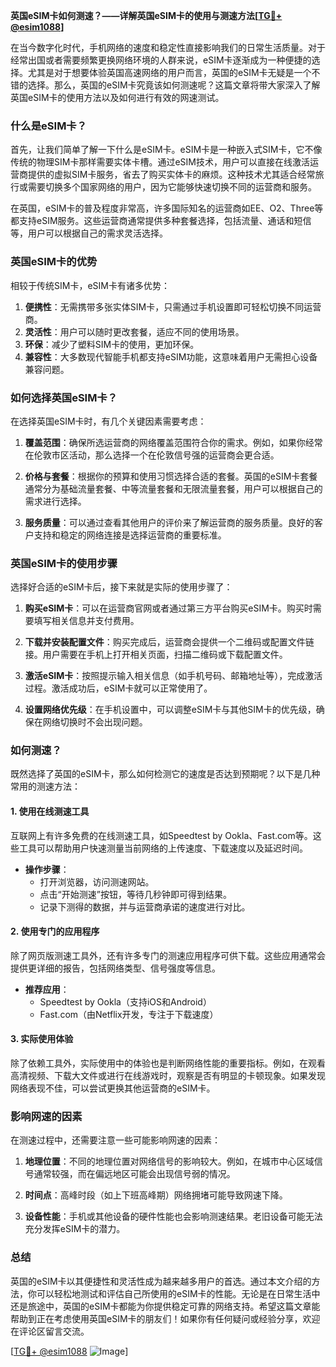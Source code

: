 **英国eSIM卡如何测速？——详解英国eSIM卡的使用与测速方法[[TG💪+ @esim1088](https://t.me/s/esim1088)]**

在当今数字化时代，手机网络的速度和稳定性直接影响我们的日常生活质量。对于经常出国或者需要频繁更换网络环境的人群来说，eSIM卡逐渐成为一种便捷的选择。尤其是对于想要体验英国高速网络的用户而言，英国的eSIM卡无疑是一个不错的选择。那么，英国的eSIM卡究竟该如何测速呢？这篇文章将带大家深入了解英国eSIM卡的使用方法以及如何进行有效的网速测试。

### 什么是eSIM卡？

首先，让我们简单了解一下什么是eSIM卡。eSIM卡是一种嵌入式SIM卡，它不像传统的物理SIM卡那样需要实体卡槽。通过eSIM技术，用户可以直接在线激活运营商提供的虚拟SIM卡服务，省去了购买实体卡的麻烦。这种技术尤其适合经常旅行或需要切换多个国家网络的用户，因为它能够快速切换不同的运营商和服务。

在英国，eSIM卡的普及程度非常高，许多国际知名的运营商如EE、O2、Three等都支持eSIM服务。这些运营商通常提供多种套餐选择，包括流量、通话和短信等，用户可以根据自己的需求灵活选择。

### 英国eSIM卡的优势

相较于传统SIM卡，eSIM卡有诸多优势：

1. **便携性**：无需携带多张实体SIM卡，只需通过手机设置即可轻松切换不同运营商。
2. **灵活性**：用户可以随时更改套餐，适应不同的使用场景。
3. **环保**：减少了塑料SIM卡的使用，更加环保。
4. **兼容性**：大多数现代智能手机都支持eSIM功能，这意味着用户无需担心设备兼容问题。

### 如何选择英国eSIM卡？

在选择英国eSIM卡时，有几个关键因素需要考虑：

1. **覆盖范围**：确保所选运营商的网络覆盖范围符合你的需求。例如，如果你经常在伦敦市区活动，那么选择一个在伦敦信号强的运营商会更合适。
   
2. **价格与套餐**：根据你的预算和使用习惯选择合适的套餐。英国的eSIM卡套餐通常分为基础流量套餐、中等流量套餐和无限流量套餐，用户可以根据自己的需求进行选择。

3. **服务质量**：可以通过查看其他用户的评价来了解运营商的服务质量。良好的客户支持和稳定的网络连接是选择运营商的重要标准。

### 英国eSIM卡的使用步骤

选择好合适的eSIM卡后，接下来就是实际的使用步骤了：

1. **购买eSIM卡**：可以在运营商官网或者通过第三方平台购买eSIM卡。购买时需要填写相关信息并支付费用。

2. **下载并安装配置文件**：购买完成后，运营商会提供一个二维码或配置文件链接。用户需要在手机上打开相关页面，扫描二维码或下载配置文件。

3. **激活eSIM卡**：按照提示输入相关信息（如手机号码、邮箱地址等），完成激活过程。激活成功后，eSIM卡就可以正常使用了。

4. **设置网络优先级**：在手机设置中，可以调整eSIM卡与其他SIM卡的优先级，确保在网络切换时不会出现问题。

### 如何测速？

既然选择了英国的eSIM卡，那么如何检测它的速度是否达到预期呢？以下是几种常用的测速方法：

#### 1. 使用在线测速工具

互联网上有许多免费的在线测速工具，如Speedtest by Ookla、Fast.com等。这些工具可以帮助用户快速测量当前网络的上传速度、下载速度以及延迟时间。

- **操作步骤**：
  - 打开浏览器，访问测速网站。
  - 点击“开始测速”按钮，等待几秒钟即可得到结果。
  - 记录下测得的数据，并与运营商承诺的速度进行对比。

#### 2. 使用专门的应用程序

除了网页版测速工具外，还有许多专门的测速应用程序可供下载。这些应用通常会提供更详细的报告，包括网络类型、信号强度等信息。

- **推荐应用**：
  - Speedtest by Ookla（支持iOS和Android）
  - Fast.com（由Netflix开发，专注于下载速度）

#### 3. 实际使用体验

除了依赖工具外，实际使用中的体验也是判断网络性能的重要指标。例如，在观看高清视频、下载大文件或进行在线游戏时，观察是否有明显的卡顿现象。如果发现网络表现不佳，可以尝试更换其他运营商的eSIM卡。

### 影响网速的因素

在测速过程中，还需要注意一些可能影响网速的因素：

1. **地理位置**：不同的地理位置对网络信号的影响较大。例如，在城市中心区域信号通常较强，而在偏远地区可能会出现信号弱的情况。

2. **时间点**：高峰时段（如上下班高峰期）网络拥堵可能导致网速下降。

3. **设备性能**：手机或其他设备的硬件性能也会影响测速结果。老旧设备可能无法充分发挥eSIM卡的潜力。

### 总结

英国的eSIM卡以其便捷性和灵活性成为越来越多用户的首选。通过本文介绍的方法，你可以轻松地测试和评估自己所使用的eSIM卡的性能。无论是在日常生活中还是旅途中，英国的eSIM卡都能为你提供稳定可靠的网络支持。希望这篇文章能帮助到正在考虑使用英国eSIM卡的朋友们！如果你有任何疑问或经验分享，欢迎在评论区留言交流。

[[TG💪+ @esim1088](https://t.me/s/esim1088) ![Image](https://i.postimg.cc/4NQfJmqS/Snipaste-2025-05-13-00-14-12.png)]